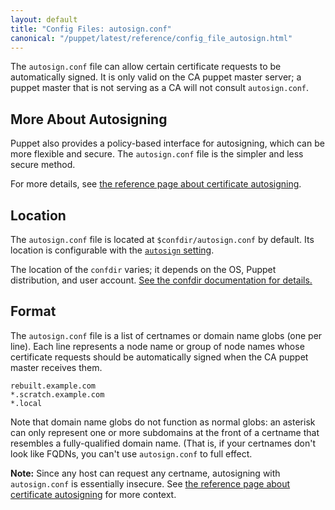 ```yaml
---
layout: default
title: "Config Files: autosign.conf"
canonical: "/puppet/latest/reference/config_file_autosign.html"
---
```


[autosigning]: ./ssl_autosign.html
[autosign]: /references/3.7.latest/configuration.html#autosign

The `autosign.conf` file can allow certain certificate requests to be automatically signed. It is only valid on the CA puppet master server; a puppet master that is not serving as a CA will not consult `autosign.conf`.

## More About Autosigning

Puppet also provides a policy-based interface for autosigning, which can be more flexible and secure. The `autosign.conf` file is the simpler and less secure method.

For more details, see [the reference page about certificate autosigning][autosigning].

## Location

The `autosign.conf` file is located at `$confdir/autosign.conf` by default. Its location is configurable with the [`autosign` setting][autosign].

The location of the `confdir` varies; it depends on the OS, Puppet distribution, and user account. [See the confdir documentation for details.][confdir]

[confdir]: ./dirs_confdir.html

## Format

The `autosign.conf` file is a list of certnames or domain name globs (one per line). Each line represents a node name or group of node names whose certificate requests should be automatically signed when the CA puppet master receives them.

    rebuilt.example.com
    *.scratch.example.com
    *.local

Note that domain name globs do not function as normal globs: an asterisk can only represent one or more subdomains at the front of a certname that resembles a fully-qualified domain name. (That is, if your certnames don't look like FQDNs, you can't use `autosign.conf` to full effect.

**Note:** Since any host can request any certname, autosigning with `autosign.conf` is essentially insecure. See [the reference page about certificate autosigning][autosigning] for more context.

